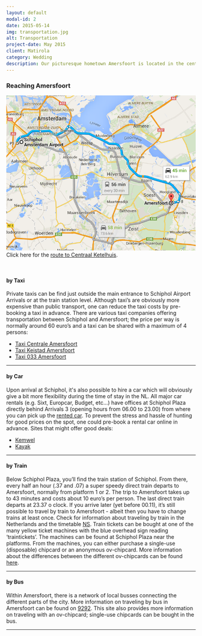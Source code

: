 ```yaml
---
layout: default
modal-id: 2
date: 2015-05-14
img: transportation.jpg
alt: Transportation
project-date: May 2015
client: Matirola
category: Wedding
description: Our picturesque hometown Amersfoort is located in the center of the Netherlands, only a 40 minute train ride away from Schiphol Airport and easily to be reached over road/rail track.<br />For those visiting us from abroad, good deals can often be found in <a href="http://www.skyscanner.net/">SkyScanner</a>.
---
```

### Reaching Amersfoort
![Route from Amsterdam/Schiphol to Amersfoort](/img/Amsterdam_to_Amerfoort.png "Route from Amsterdam/Schiphol to Amersfoort")
Click here for the [route to Centraal Ketelhuis](https://www.google.co.il/maps/dir/Schiphol+Amsterdam+Airport,+Evert+van+de+Beekstraat+202,+1118+CP+Schiphol,+Netherlands/Soesterweg+320,+3812+BH+Amersfoort,+Netherlands/@52.2516018,4.7719898,10z/data=!3m1!4b1!4m11!4m10!1m5!1m1!1s0x47c5e134e0fd162d:0xc7d51583f1cef188!2m2!1d4.768274!2d52.310539!1m3!2m2!1d5.3808605!2d52.1659862).

<br />

#### by Taxi
Private taxis can be find just outside the main entrance to Schiphol Airport Arrivals or at the train station level. Although taxi’s are obviously more expensive than public transport, one can reduce the taxi costs by pre-booking a taxi in advance. There are various taxi companies offering transportation between Schiphol and Amersfoort; the price per way is normally around 60 euro’s and a taxi can be shared with a maximum of 4 persons:

* [Taxi Centrale Amersfoort](http://amersfoorttaxicentrale.nl/content/2013/07/Schiphol-Taxi-Tarieven-regio-Amersfoort)
* [Taxi Keistad Amersfoort](http://www.taxikeistad.nl/en/prices.html)
* [Taxi 033 Amersfoort](http://www.schipholtaxiamersfoort.nl)

* * *

#### by Car
Upon arrival at Schiphol, it's also possible to hire a car which will obviously give a bit more flexibility during the time of stay in the NL. All major car rentals (e.g. Sixt, Europcar, Budget, etc...) have offices at Schiphol Plaza directly behind Arrivals 3 (opening hours from 06.00 to 23.00) from where you can pick up the [rented car](http://www.schiphol.nl/Travellers/ToFromSchiphol/CarRental.htm). To prevent the stress and hassle of hunting for good prices on the spot, one could pre-book a rental car online in advance.
Sites that might offer good deals:

* [Kemwel](http://www.kemwel.com)
* [Kayak](http://www.kayak.com)

* * *

#### by Train
Below Schiphol Plaza, you’ll find the train station of Schiphol. From there, every half an hour (.37 and .07) a super speedy direct train departs to Amersfoort, normally from platform 1 or 2. The trip to Amersfoort takes up to 43 minutes and costs about 10 euro’s per person. 
The last direct train departs at 23.37 o clock. If you arrive later (yet before 00.11), it’s still possible to travel by train to Amersfoort - albeit then you have to change trains at least once. Check for information about traveling by train in the Netherlands and the timetable [NS](http://www.ns.nl/en/travellers/home).
Train tickets can be bought at one of the many yellow ticket machines with the blue overhead sign reading ‘traintickets’. The machines can be found at Schiphol Plaza near the platforms. From the machines, you can either purchase a single-use (disposable) chipcard or an anonymous ov-chipcard. More information about the differences between the different ov-chipcards can be found [here](https://www.ov-chipkaart.nl/aanvragen/welkekaartpastbiju/toeristen/?taal=en).

* * *

#### by Bus
Within Amersfoort, there is a network of local busses connecting the different parts of the city. More information on traveling by bus in Amersfoort can be found on [9292](http://9292.nl/en). This site also provides more information on traveling with an ov-chipcard; single-use chipcards can be bought in the bus.

---
